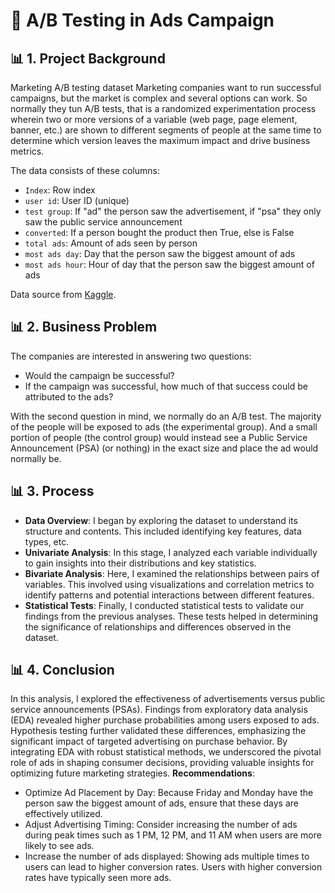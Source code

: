 # 🔬 A/B Testing in Ads Campaign
## 📊 1. Project Background
Marketing A/B testing dataset Marketing companies want to run successful campaigns, but the market is complex and several options can work. So normally they tun A/B tests, that is a randomized experimentation process wherein two or more versions of a variable (web page, page element, banner, etc.) are shown to different segments of people at the same time to determine which version leaves the maximum impact and drive business metrics.

The data consists of these columns:

- `Index`: Row index
- `user id`: User ID (unique)
- `test group`: If "ad" the person saw the advertisement, if "psa" they only saw the public service announcement
- `converted`: If a person bought the product then True, else is False
- `total ads`: Amount of ads seen by person
- `most ads day`: Day that the person saw the biggest amount of ads
- `most ads hour`: Hour of day that the person saw the biggest amount of ads

Data source from [Kaggle](https://www.kaggle.com/datasets/faviovaz/marketing-ab-testing/data).
## 📊 2. Business Problem 
The companies are interested in answering two questions:

- Would the campaign be successful?
- If the campaign was successful, how much of that success could be attributed to the ads?

With the second question in mind, we normally do an A/B test. The majority of the people will be exposed to ads (the experimental group). And a small portion of people (the control group) would instead see a Public Service Announcement (PSA) (or nothing) in the exact size and place the ad would normally be.

## 📊 3. Process

* **Data Overview**: I began by exploring the dataset to understand its structure and contents. This included identifying key features, data types, etc.
* **Univariate Analysis**: In this stage, I analyzed each variable individually to gain insights into their distributions and key statistics.
* **Bivariate Analysis**: Here, I examined the relationships between pairs of variables. This involved using visualizations and correlation metrics to identify patterns and potential interactions between different features.
* **Statistical Tests**: Finally, I conducted statistical tests to validate our findings from the previous analyses. These tests helped in determining the significance of relationships and differences observed in the dataset.

## 📊 4. Conclusion

In this analysis, I explored the effectiveness of advertisements versus public service announcements (PSAs). Findings from exploratory data analysis (EDA) revealed higher purchase probabilities among users exposed to ads. Hypothesis testing further validated these differences, emphasizing the significant impact of targeted advertising on purchase behavior. By integrating EDA with robust statistical methods, we underscored the pivotal role of ads in shaping consumer decisions, providing valuable insights for optimizing future marketing strategies.
**Recommendations**:
- Optimize Ad Placement by Day: Because Friday and Monday have the person saw the biggest amount of ads, ensure that these days are effectively utilized.
- Adjust Advertising Timing: Consider increasing the number of ads during peak times such as 1 PM, 12 PM, and 11 AM when users are more likely to see ads.
- Increase the number of ads displayed: Showing ads multiple times to users can lead to higher conversion rates. Users with higher conversion rates have typically seen more ads.
